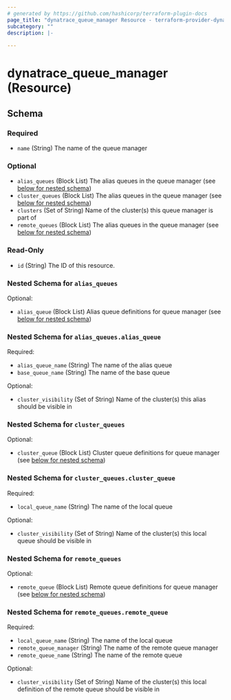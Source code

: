 ```yaml
---
# generated by https://github.com/hashicorp/terraform-plugin-docs
page_title: "dynatrace_queue_manager Resource - terraform-provider-dynatrace"
subcategory: ""
description: |-
  
---
```


# dynatrace_queue_manager (Resource)





<!-- schema generated by tfplugindocs -->
## Schema

### Required

- `name` (String) The name of the queue manager

### Optional

- `alias_queues` (Block List) The alias queues in the queue manager (see [below for nested schema](#nestedblock--alias_queues))
- `cluster_queues` (Block List) The alias queues in the queue manager (see [below for nested schema](#nestedblock--cluster_queues))
- `clusters` (Set of String) Name of the cluster(s) this queue manager is part of
- `remote_queues` (Block List) The alias queues in the queue manager (see [below for nested schema](#nestedblock--remote_queues))

### Read-Only

- `id` (String) The ID of this resource.

<a id="nestedblock--alias_queues"></a>
### Nested Schema for `alias_queues`

Optional:

- `alias_queue` (Block List) Alias queue definitions for queue manager (see [below for nested schema](#nestedblock--alias_queues--alias_queue))

<a id="nestedblock--alias_queues--alias_queue"></a>
### Nested Schema for `alias_queues.alias_queue`

Required:

- `alias_queue_name` (String) The name of the alias queue
- `base_queue_name` (String) The name of the base queue

Optional:

- `cluster_visibility` (Set of String) Name of the cluster(s) this alias should be visible in



<a id="nestedblock--cluster_queues"></a>
### Nested Schema for `cluster_queues`

Optional:

- `cluster_queue` (Block List) Cluster queue definitions for queue manager (see [below for nested schema](#nestedblock--cluster_queues--cluster_queue))

<a id="nestedblock--cluster_queues--cluster_queue"></a>
### Nested Schema for `cluster_queues.cluster_queue`

Required:

- `local_queue_name` (String) The name of the local queue

Optional:

- `cluster_visibility` (Set of String) Name of the cluster(s) this local queue should be visible in



<a id="nestedblock--remote_queues"></a>
### Nested Schema for `remote_queues`

Optional:

- `remote_queue` (Block List) Remote queue definitions for queue manager (see [below for nested schema](#nestedblock--remote_queues--remote_queue))

<a id="nestedblock--remote_queues--remote_queue"></a>
### Nested Schema for `remote_queues.remote_queue`

Required:

- `local_queue_name` (String) The name of the local queue
- `remote_queue_manager` (String) The name of the remote queue manager
- `remote_queue_name` (String) The name of the remote queue

Optional:

- `cluster_visibility` (Set of String) Name of the cluster(s) this local definition of the remote queue should be visible in


